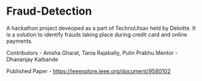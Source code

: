 # Fraud-Detection
A hackathon project deveoped as a part of TechnoUtsav held by Deloitte.
It is a solution to identify frauds taking place during credit card and online payments.

Contributors - Anisha Gharat, Tania Rajabally, Pulin Prabhu
Mentor - Dhananjay Kalbande

Published Paper - https://ieeexplore.ieee.org/document/9580102
